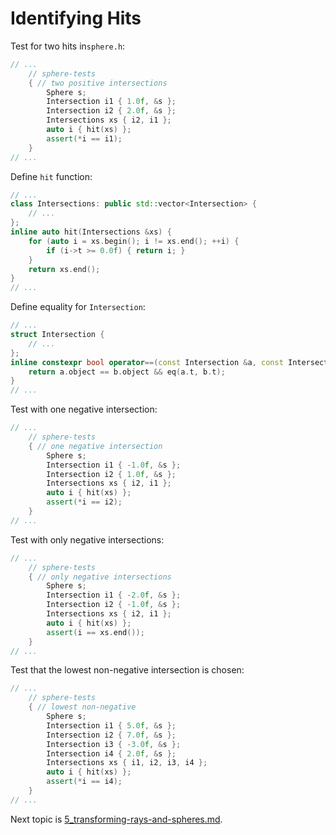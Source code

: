 # Identifying Hits

Test for two hits in`sphere.h`:

```c++
// ...
	// sphere-tests
	{ // two positive intersections
		Sphere s;
		Intersection i1 { 1.0f, &s };
		Intersection i2 { 2.0f, &s };
		Intersections xs { i2, i1 };
		auto i { hit(xs) };
		assert(*i == i1);
	}
// ...
```

Define `hit` function:

```c++
// ...
class Intersections: public std::vector<Intersection> {
	// ...
};
inline auto hit(Intersections &xs) {
	for (auto i = xs.begin(); i != xs.end(); ++i) {
		if (i->t >= 0.0f) { return i; }
	}
	return xs.end();
}
// ...
```

Define equality for `Intersection`:

```c++
// ...
struct Intersection {
	// ...
};
inline constexpr bool operator==(const Intersection &a, const Intersection &b) {
	return a.object == b.object && eq(a.t, b.t);
}
// ...
```

Test with one negative intersection:

```c++
// ...
	// sphere-tests
	{ // one negative intersection
		Sphere s;
		Intersection i1 { -1.0f, &s };
		Intersection i2 { 1.0f, &s };
		Intersections xs { i2, i1 };
		auto i { hit(xs) };
		assert(*i == i2);
	}
// ...
```

Test with only negative intersections:

```c++
// ...
	// sphere-tests
	{ // only negative intersections
		Sphere s;
		Intersection i1 { -2.0f, &s };
		Intersection i2 { -1.0f, &s };
		Intersections xs { i2, i1 };
		auto i { hit(xs) };
		assert(i == xs.end());
	}
// ...
```

Test that the lowest non-negative intersection is chosen:

```c++
// ...
	// sphere-tests
	{ // lowest non-negative
		Sphere s;
		Intersection i1 { 5.0f, &s };
		Intersection i2 { 7.0f, &s };
		Intersection i3 { -3.0f, &s };
		Intersection i4 { 2.0f, &s };
		Intersections xs { i1, i2, i3, i4 };
		auto i { hit(xs) };
		assert(*i == i4);
	}
// ...
```

Next topic is 
[5_transforming-rays-and-spheres.md](./5_transforming-rays-and-spheres.md).
